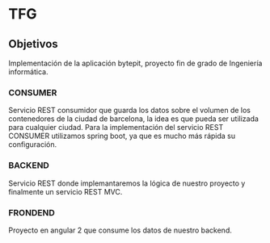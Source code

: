 # TFG
## Objetivos
Implementación de la aplicación bytepit, proyecto fin de grado de Ingeniería informática. 


### CONSUMER
Servicio REST consumidor que guarda los datos sobre el volumen de los contenedores de la ciudad de barcelona, la idea es que pueda ser utilizada para cualquier ciudad. Para la implementación del servicio REST CONSUMER utilizamos spring boot, ya que es mucho más rápida su configuración.


### BACKEND
Servicio REST donde implemantaremos la lógica de nuestro proyecto y finalmente un servicio REST MVC. 


### FRONDEND
Proyecto en angular 2 que consume los datos de nuestro backend.
